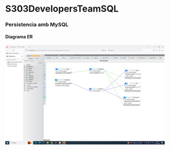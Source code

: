 # S303DevelopersTeamSQL
<H3> Persistencia amb MySQL</H3>
<h4> Diagrama ER</h4>
<img src="DiagramaSQL.png">
